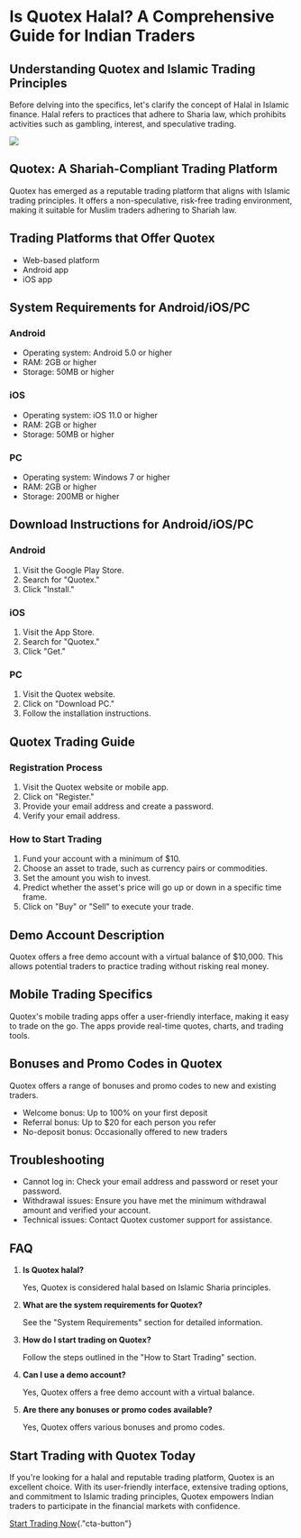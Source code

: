 # Is Quotex Halal? A Comprehensive Guide for Indian Traders

## Understanding Quotex and Islamic Trading Principles

Before delving into the specifics, let\'s clarify the concept of Halal
in Islamic finance. Halal refers to practices that adhere to Sharia law,
which prohibits activities such as gambling, interest, and speculative
trading.

[![](https://static.quotex.io/files/4_en/300_250.jpg)](https://traff.sbs/brokerqxlid)

## Quotex: A Shariah-Compliant Trading Platform

Quotex has emerged as a reputable trading platform that aligns with
Islamic trading principles. It offers a non-speculative, risk-free
trading environment, making it suitable for Muslim traders adhering to
Shariah law.

## Trading Platforms that Offer Quotex

-   Web-based platform
-   Android app
-   iOS app

## System Requirements for Android/iOS/PC

### Android

-   Operating system: Android 5.0 or higher
-   RAM: 2GB or higher
-   Storage: 50MB or higher

### iOS

-   Operating system: iOS 11.0 or higher
-   RAM: 2GB or higher
-   Storage: 50MB or higher

### PC

-   Operating system: Windows 7 or higher
-   RAM: 2GB or higher
-   Storage: 200MB or higher

## Download Instructions for Android/iOS/PC

### Android

1.  Visit the Google Play Store.
2.  Search for "Quotex."
3.  Click "Install."

### iOS

1.  Visit the App Store.
2.  Search for "Quotex."
3.  Click "Get."

### PC

1.  Visit the Quotex website.
2.  Click on "Download PC."
3.  Follow the installation instructions.

## Quotex Trading Guide

### Registration Process

1.  Visit the Quotex website or mobile app.
2.  Click on "Register."
3.  Provide your email address and create a password.
4.  Verify your email address.

### How to Start Trading

1.  Fund your account with a minimum of \$10.
2.  Choose an asset to trade, such as currency pairs or commodities.
3.  Set the amount you wish to invest.
4.  Predict whether the asset\'s price will go up or down in a specific
    time frame.
5.  Click on "Buy" or "Sell" to execute your trade.

## Demo Account Description

Quotex offers a free demo account with a virtual balance of \$10,000.
This allows potential traders to practice trading without risking real
money.

## Mobile Trading Specifics

Quotex\'s mobile trading apps offer a user-friendly interface, making it
easy to trade on the go. The apps provide real-time quotes, charts, and
trading tools.

## Bonuses and Promo Codes in Quotex

Quotex offers a range of bonuses and promo codes to new and existing
traders.

-   Welcome bonus: Up to 100% on your first deposit
-   Referral bonus: Up to \$20 for each person you refer
-   No-deposit bonus: Occasionally offered to new traders

## Troubleshooting

-   Cannot log in: Check your email address and password or reset your
    password.
-   Withdrawal issues: Ensure you have met the minimum withdrawal amount
    and verified your account.
-   Technical issues: Contact Quotex customer support for assistance.

## FAQ

1.  **Is Quotex halal?**

    Yes, Quotex is considered halal based on Islamic Sharia principles.

2.  **What are the system requirements for Quotex?**

    See the "System Requirements" section for detailed
    information.

3.  **How do I start trading on Quotex?**

    Follow the steps outlined in the "How to Start Trading"
    section.

4.  **Can I use a demo account?**

    Yes, Quotex offers a free demo account with a virtual balance.

5.  **Are there any bonuses or promo codes available?**

    Yes, Quotex offers various bonuses and promo codes.

## Start Trading with Quotex Today

If you\'re looking for a halal and reputable trading platform, Quotex is
an excellent choice. With its user-friendly interface, extensive trading
options, and commitment to Islamic trading principles, Quotex empowers
Indian traders to participate in the financial markets with confidence.

[Start Trading
Now](\%22https://broker-qx.pro/sign-up/?lid=1102511\%22){."cta-button"}

